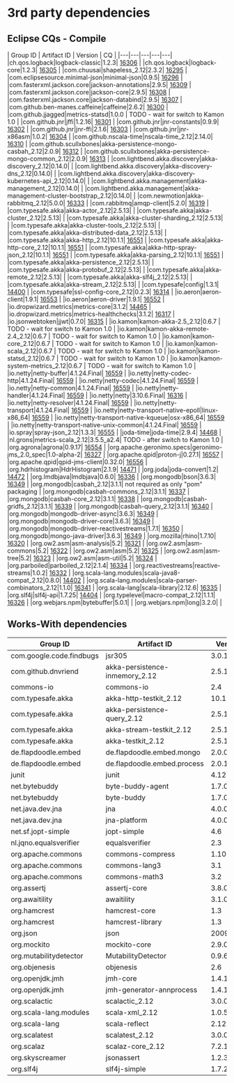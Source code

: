 # 3rd party dependencies

## Eclipse CQs - Compile

| Group ID  | Artifact ID  | Version  | CQ  |
|---|---|---|---|---|
|ch.qos.logback|logback-classic|1.2.3| [16306](https://dev.eclipse.org/ipzilla/show_bug.cgi?id=16306) |
|ch.qos.logback|logback-core|1.2.3| [16305](https://dev.eclipse.org/ipzilla/show_bug.cgi?id=16305) |
|com.chuusai|shapeless_2.12|2.3.2| [16295](https://dev.eclipse.org/ipzilla/show_bug.cgi?id=16295) |
|com.eclipsesource.minimal-json|minimal-json|0.9.5| [16296](https://dev.eclipse.org/ipzilla/show_bug.cgi?id=16296) |
|com.fasterxml.jackson.core|jackson-annotations|2.9.5| [16309](https://dev.eclipse.org/ipzilla/show_bug.cgi?id=16309) |
|com.fasterxml.jackson.core|jackson-core|2.9.5| [16308](https://dev.eclipse.org/ipzilla/show_bug.cgi?id=16308) |
|com.fasterxml.jackson.core|jackson-databind|2.9.5| [16307](https://dev.eclipse.org/ipzilla/show_bug.cgi?id=16307) |
|com.github.ben-manes.caffeine|caffeine|2.6.2| [16300](https://dev.eclipse.org/ipzilla/show_bug.cgi?id=16300) |
|com.github.jjagged|metrics-statsd|1.0.0    | []() TODO - wait for switch to Kamon 1.0 |
|com.github.jnr|jffi|1.2.16| [16301](https://dev.eclipse.org/ipzilla/show_bug.cgi?id=16301) |
|com.github.jnr|jnr-constants|0.9.9| [16302](https://dev.eclipse.org/ipzilla/show_bug.cgi?id=16302) |
|com.github.jnr|jnr-ffi|2.1.6| [16303](https://dev.eclipse.org/ipzilla/show_bug.cgi?id=16303) |
|com.github.jnr|jnr-x86asm|1.0.2| [16304](https://dev.eclipse.org/ipzilla/show_bug.cgi?id=16304) |
|com.github.nscala-time|nscala-time_2.12|2.14.0| [16310](https://dev.eclipse.org/ipzilla/show_bug.cgi?id=16310) |
|com.github.scullxbones|akka-persistence-mongo-casbah_2.12|2.0.9| [16312](https://dev.eclipse.org/ipzilla/show_bug.cgi?id=16312) |
|com.github.scullxbones|akka-persistence-mongo-common_2.12|2.0.9| [16313](https://dev.eclipse.org/ipzilla/show_bug.cgi?id=16313) |
|com.lightbend.akka.discovery|akka-discovery_2.12|0.14.0| []() |
|com.lightbend.akka.discovery|akka-discovery-dns_2.12|0.14.0| []() |
|com.lightbend.akka.discovery|akka-discovery-kubernetes-api_2.12|0.14.0| []() |
|com.lightbend.akka.management|akka-management_2.12|0.14.0| []() |
|com.lightbend.akka.management|akka-management-cluster-bootstrap_2.12|0.14.0| []() |
|com.newmotion|akka-rabbitmq_2.12|5.0.0| [16333](https://dev.eclipse.org/ipzilla/show_bug.cgi?id=16333) |
|com.rabbitmq|amqp-client|5.2.0| [16319](https://dev.eclipse.org/ipzilla/show_bug.cgi?id=16319) |
|com.typesafe.akka|akka-actor_2.12|2.5.13| []() |
|com.typesafe.akka|akka-cluster_2.12|2.5.13| []() |
|com.typesafe.akka|akka-cluster-sharding_2.12|2.5.13| []() |
|com.typesafe.akka|akka-cluster-tools_2.12|2.5.13| []() |
|com.typesafe.akka|akka-distributed-data_2.12|2.5.13| []() |
|com.typesafe.akka|akka-http_2.12|10.1.1| [16551](https://dev.eclipse.org/ipzilla/show_bug.cgi?id=16551) |
|com.typesafe.akka|akka-http-core_2.12|10.1.1| [16551](https://dev.eclipse.org/ipzilla/show_bug.cgi?id=16551) |
|com.typesafe.akka|akka-http-spray-json_2.12|10.1.1| [16551](https://dev.eclipse.org/ipzilla/show_bug.cgi?id=16551) |
|com.typesafe.akka|akka-parsing_2.12|10.1.1| [16551](https://dev.eclipse.org/ipzilla/show_bug.cgi?id=16551) |
|com.typesafe.akka|akka-persistence_2.12|2.5.13| []() |
|com.typesafe.akka|akka-protobuf_2.12|2.5.13| []() |
|com.typesafe.akka|akka-remote_2.12|2.5.13| []() |
|com.typesafe.akka|akka-slf4j_2.12|2.5.13| []() |
|com.typesafe.akka|akka-stream_2.12|2.5.13| []() |
|com.typesafe|config|1.3.1| [14400](https://dev.eclipse.org/ipzilla/show_bug.cgi?id=14400) |
|com.typesafe|ssl-config-core_2.12|0.2.3| [16314](https://dev.eclipse.org/ipzilla/show_bug.cgi?id=16314) |
|io.aeron|aeron-client|1.9.1| [16553](https://dev.eclipse.org/ipzilla/show_bug.cgi?id=16553) |
|io.aeron|aeron-driver|1.9.1| [16552](https://dev.eclipse.org/ipzilla/show_bug.cgi?id=16552) |
|io.dropwizard.metrics|metrics-core|3.1.2| [14465](https://dev.eclipse.org/ipzilla/show_bug.cgi?id=14465) |
|io.dropwizard.metrics|metrics-healthchecks|3.1.2| [16317](https://dev.eclipse.org/ipzilla/show_bug.cgi?id=16317) |
|io.jsonwebtoken|jjwt|0.7.0| [16315](https://dev.eclipse.org/ipzilla/show_bug.cgi?id=16315) |
|io.kamon|kamon-akka-2.5_2.12|0.6.7         | []() TODO - wait for switch to Kamon 1.0 |
|io.kamon|kamon-akka-remote-2.4_2.12|0.6.7  | []() TODO - wait for switch to Kamon 1.0 |
|io.kamon|kamon-core_2.12|0.6.7             | []() TODO - wait for switch to Kamon 1.0 |
|io.kamon|kamon-scala_2.12|0.6.7            | []() TODO - wait for switch to Kamon 1.0 |
|io.kamon|kamon-statsd_2.12|0.6.7           | []() TODO - wait for switch to Kamon 1.0 |
|io.kamon|kamon-system-metrics_2.12|0.6.7   | []() TODO - wait for switch to Kamon 1.0 |
|io.netty|netty-buffer|4.1.24.Final| [16559](https://dev.eclipse.org/ipzilla/show_bug.cgi?id=16559) |
|io.netty|netty-codec-http|4.1.24.Final| [16559](https://dev.eclipse.org/ipzilla/show_bug.cgi?id=16559) |
|io.netty|netty-codec|4.1.24.Final| [16559](https://dev.eclipse.org/ipzilla/show_bug.cgi?id=16559) |
|io.netty|netty-common|4.1.24.Final| [16559](https://dev.eclipse.org/ipzilla/show_bug.cgi?id=16559) |
|io.netty|netty-handler|4.1.24.Final| [16559](https://dev.eclipse.org/ipzilla/show_bug.cgi?id=16559) |
|io.netty|netty|3.10.6.Final| [16316](https://dev.eclipse.org/ipzilla/show_bug.cgi?id=16316) |
|io.netty|netty-resolver|4.1.24.Final| [16559](https://dev.eclipse.org/ipzilla/show_bug.cgi?id=16559) |
|io.netty|netty-transport|4.1.24.Final| [16559](https://dev.eclipse.org/ipzilla/show_bug.cgi?id=16559) |
|io.netty|netty-transport-native-epoll|linux-x86_64| [16559](https://dev.eclipse.org/ipzilla/show_bug.cgi?id=16559) |
|io.netty|netty-transport-native-kqueue|osx-x86_64| [16559](https://dev.eclipse.org/ipzilla/show_bug.cgi?id=16559) |
|io.netty|netty-transport-native-unix-common|4.1.24.Final| [16559](https://dev.eclipse.org/ipzilla/show_bug.cgi?id=16559) |
|io.spray|spray-json_2.12|1.3.3| [16555](https://dev.eclipse.org/ipzilla/show_bug.cgi?id=16555) |
|joda-time|joda-time|2.9.4| [14468](https://dev.eclipse.org/ipzilla/show_bug.cgi?id=14468) |
|nl.grons|metrics-scala_2.12|3.5.5_a2.4| []() TODO - after switch to Kamon 1.0 |
|org.agrona|agrona|0.9.17| [16554](https://dev.eclipse.org/ipzilla/show_bug.cgi?id=16554) |
|org.apache.geronimo.specs|geronimo-jms_2.0_spec|1.0-alpha-2| [16327](https://dev.eclipse.org/ipzilla/show_bug.cgi?id=16327) |
|org.apache.qpid|proton-j|0.27.1| [16557](https://dev.eclipse.org/ipzilla/show_bug.cgi?id=16557) |
|org.apache.qpid|qpid-jms-client|0.32.0| [16556](https://dev.eclipse.org/ipzilla/show_bug.cgi?id=16556) |
|org.hdrhistogram|HdrHistogram|2.1.9| [14471](https://dev.eclipse.org/ipzilla/show_bug.cgi?id=14471) |
|org.joda|joda-convert|1.2| [14472](https://dev.eclipse.org/ipzilla/show_bug.cgi?id=14472) |
|org.lmdbjava|lmdbjava|0.6.0| [16336](https://dev.eclipse.org/ipzilla/show_bug.cgi?id=16336) |
|org.mongodb|bson|3.6.3| [16349](https://dev.eclipse.org/ipzilla/show_bug.cgi?id=16349) |
|org.mongodb|casbah_2.12|3.1.1| not required as only "pom" packaging |
|org.mongodb|casbah-commons_2.12|3.1.1| [16337](https://dev.eclipse.org/ipzilla/show_bug.cgi?id=16337) |
|org.mongodb|casbah-core_2.12|3.1.1| [16338](https://dev.eclipse.org/ipzilla/show_bug.cgi?id=16338) |
|org.mongodb|casbah-gridfs_2.12|3.1.1| [16339](https://dev.eclipse.org/ipzilla/show_bug.cgi?id=16339) |
|org.mongodb|casbah-query_2.12|3.1.1| [16340](https://dev.eclipse.org/ipzilla/show_bug.cgi?id=16340) |
|org.mongodb|mongodb-driver-async|3.6.3| [16349](https://dev.eclipse.org/ipzilla/show_bug.cgi?id=16349) |
|org.mongodb|mongodb-driver-core|3.6.3| [16349](https://dev.eclipse.org/ipzilla/show_bug.cgi?id=16349) |
|org.mongodb|mongodb-driver-reactivestreams|1.7.1| [16350](https://dev.eclipse.org/ipzilla/show_bug.cgi?id=16350) |
|org.mongodb|mongo-java-driver|3.6.3| [16349](https://dev.eclipse.org/ipzilla/show_bug.cgi?id=16349) |
|org.mozilla|rhino|1.7.10| [16320](https://dev.eclipse.org/ipzilla/show_bug.cgi?id=16320) |
|org.ow2.asm|asm-analysis|5.2| [16321](https://dev.eclipse.org/ipzilla/show_bug.cgi?id=16321) |
|org.ow2.asm|asm-commons|5.2| [16322](https://dev.eclipse.org/ipzilla/show_bug.cgi?id=16322) |
|org.ow2.asm|asm|5.2| [16325](https://dev.eclipse.org/ipzilla/show_bug.cgi?id=16325) |
|org.ow2.asm|asm-tree|5.2| [16323](https://dev.eclipse.org/ipzilla/show_bug.cgi?id=16323) |
|org.ow2.asm|asm-util|5.2| [16324](https://dev.eclipse.org/ipzilla/show_bug.cgi?id=16324) |
|org.parboiled|parboiled_2.12|2.1.4| [16334](https://dev.eclipse.org/ipzilla/show_bug.cgi?id=16334) |
|org.reactivestreams|reactive-streams|1.0.2| [16332](https://dev.eclipse.org/ipzilla/show_bug.cgi?id=16332) |
|org.scala-lang.modules|scala-java8-compat_2.12|0.8.0| [14402](https://dev.eclipse.org/ipzilla/show_bug.cgi?id=14402) |
|org.scala-lang.modules|scala-parser-combinators_2.12|1.1.0| [16341](https://dev.eclipse.org/ipzilla/show_bug.cgi?id=16341) |
|org.scala-lang|scala-library|2.12.6| [16335](https://dev.eclipse.org/ipzilla/show_bug.cgi?id=16335) |
|org.slf4j|slf4j-api|1.7.25| [14404](https://dev.eclipse.org/ipzilla/show_bug.cgi?id=14404) |
|org.typelevel|macro-compat_2.12|1.1.1| [16326](https://dev.eclipse.org/ipzilla/show_bug.cgi?id=16326) |
|org.webjars.npm|bytebuffer|5.0.1| []() |
|org.webjars.npm|long|3.2.0| []() |

## Works-With dependencies

| Group ID  | Artifact ID  | Version  | CQ |
|---|---|---|---|
|com.google.code.findbugs|jsr305|3.0.1| [14511](https://dev.eclipse.org/ipzilla/show_bug.cgi?id=14511) |
|com.github.dnvriend|akka-persistence-inmemory_2.12|2.5.1.1| []() |
|commons-io|commons-io|2.4| []() |
|com.typesafe.akka|akka-http-testkit_2.12|10.1.1| []() |
|com.typesafe.akka|akka-persistence-query_2.12|2.5.13| []() |
|com.typesafe.akka|akka-stream-testkit_2.12|2.5.13| []() |
|com.typesafe.akka|akka-testkit_2.12|2.5.13| []() |
|de.flapdoodle.embed|de.flapdoodle.embed.mongo|2.0.0| []() |
|de.flapdoodle.embed|de.flapdoodle.embed.process|2.0.1| []() |
|junit|junit|4.12| []() |
|net.bytebuddy|byte-buddy-agent|1.7.0| []() |
|net.bytebuddy|byte-buddy|1.7.0| []() |
|net.java.dev.jna|jna|4.0.0| []() |
|net.java.dev.jna|jna-platform|4.0.0| []() |
|net.sf.jopt-simple|jopt-simple|4.6| []() |
|nl.jqno.equalsverifier|equalsverifier|2.3| []() |
|org.apache.commons|commons-compress|1.10| []() |
|org.apache.commons|commons-lang3|3.1| []() |
|org.apache.commons|commons-math3|3.2| []() |
|org.assertj|assertj-core|3.8.0| []() |
|org.awaitility|awaitility|3.1.0| []() |
|org.hamcrest|hamcrest-core|1.3| []() |
|org.hamcrest|hamcrest-library|1.3| []() |
|org.json|json|20090211| []() |
|org.mockito|mockito-core|2.9.0| []() |
|org.mutabilitydetector|MutabilityDetector|0.9.6| []() |
|org.objenesis|objenesis|2.6| []() |
|org.openjdk.jmh|jmh-core|1.4.1| []() |
|org.openjdk.jmh|jmh-generator-annprocess|1.4.1| []() |
|org.scalactic|scalactic_2.12|3.0.0| []() |
|org.scala-lang.modules|scala-xml_2.12|1.0.5| []() |
|org.scala-lang|scala-reflect|2.12.0| []() |
|org.scalatest|scalatest_2.12|3.0.0| []() |
|org.scalaz|scalaz-core_2.12|7.2.12| []() |
|org.skyscreamer|jsonassert|1.2.3| []() |
|org.slf4j|slf4j-simple|1.7.25| []() |

